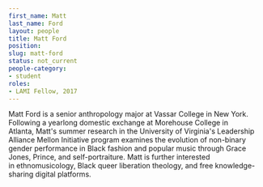 ```yaml
---
first_name: Matt
last_name: Ford
layout: people
title: Matt Ford
position:
slug: matt-ford
status: not_current
people-category:
- student
roles:
- LAMI Fellow, 2017
---
```


Matt Ford is a senior anthropology major at Vassar College in New York. Following a yearlong domestic exchange at Morehouse College in Atlanta, Matt's summer research in the University of Virginia's Leadership Alliance Mellon Initiative program examines the evolution of non-binary gender performance in Black fashion and popular music through Grace Jones, Prince, and self-portraiture. Matt is further interested in ethnomusicology, Black queer liberation theology, and free knowledge-sharing digital platforms.
